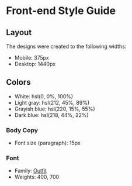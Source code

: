 # Front-end Style Guide

## Layout
The designs were created to the following widths:
- Mobile: 375px
- Desktop: 1440px

## Colors
- White: hsl(0, 0%, 100%) 
- Light gray: hsl(212, 45%, 89%) 
- Grayish blue: hsl(220, 15%, 55%) 
- Dark blue: hsl(218, 44%, 22%)

### Body Copy
- Font size (paragraph): 15px 

### Font
- Family: [Outfit](https://fonts.google.com/specimen/Outfit)
- Weights: 400, 700
